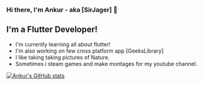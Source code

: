 ### Hi there, I'm Ankur - aka [SirJager] 👋
## I'm a Flutter Developer!
  - I'm currently learning all about flutter!
  - I'm also working on few cross platform app [GeeksLibrary]
  - I like taking taking pictures of Nature.
  - Sometimes i steam games and make montages for my youtube channel.

[![Ankur's GitHub stats](https://github-readme-stats.vercel.app/api?username=SirJager&count_private=true&show_icons=true)](https://github.com/SirJager/github-readme-stats)
